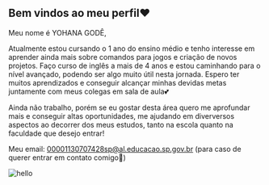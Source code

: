## Bem vindos ao meu perfil​​❤️

Meu nome é YOHANA GODÊ,

Atualmente estou cursando o 1 ano do ensino médio e tenho interesse em aprender ainda mais sobre comandos para jogos e criação de novos projetos. Faço curso de inglês a mais de 4 anos e estou caminhando para o nível avançado, podendo ser algo muito útil nesta jornada. Espero ter muitos aprendizados e conseguir alcançar minhas devidas metas juntamente com meus colegas em sala de aula​💕​

Ainda não trabalho, porém se eu gostar desta área quero me aprofundar mais e conseguir altas oportunidades, me ajudando em diverversos aspectos ao decorrer dos meus estudos, tanto na escola quanto na faculdade que desejo entrar!

Meu email: 00001130707428sp@al.educacao.sp.gov.br (para caso de querer entrar em contato comigo​🤗​)

![hello](https://media.tenor.com/j1HZ3bN5X5sAAAAi/animr-anime-girl.gif)
